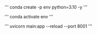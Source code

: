 '''
conda create -p env python=3.10 -y
'''

'''
conda activate env
'''

'''
uvicorn main:app --reload --port 8001
'''

